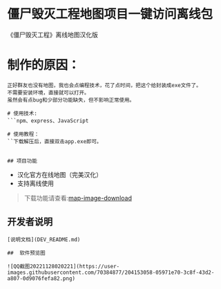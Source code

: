 
# 僵尸毁灭工程地图项目一键访问离线包
  
《僵尸毁灭工程》离线地图汉化版

# 制作的原因：

```新手入坑僵毁，看攻略后，发现这个在线网站已经没有了，但源文件在github上保存着。
正好群友也没有地图，我也会点编程技术，花了点时间，把这个给封装成exe文件了。
不需要安装环境，直接就可以打开。
虽然会有点bug和少部分功能缺失，但不影响正常使用。

# 使用技术:
```npm、express、JavaScript 

# 使用教程：
``下载解压后，直接双击app.exe即可。


## 项目功能
```
- 汉化官方在线地图（完美汉化）
- 支持离线使用
>下载功能请查看:[map-image-download](map-image-download/README.md)

## 开发者说明
```
[说明文档](DEV_README.md)

##  软件预览图

![QQ截图20221128020221](https://user-images.githubusercontent.com/70384877/204153058-05971e70-3c8f-43d2-a807-0d9076fefa82.png)


